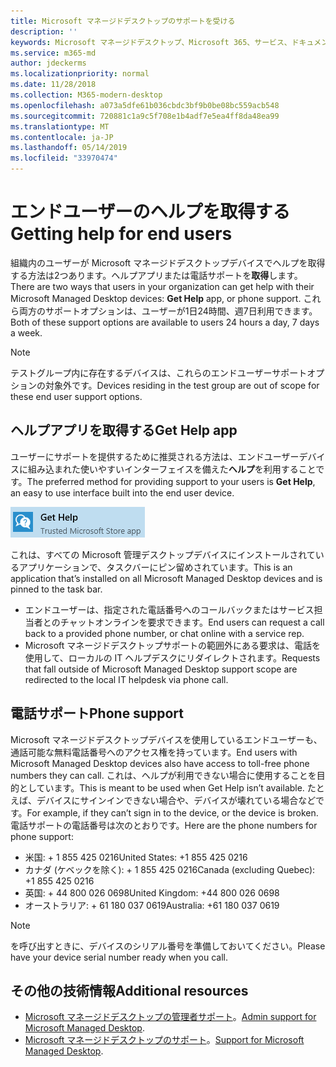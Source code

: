 ```yaml
---
title: Microsoft マネージドデスクトップのサポートを受ける
description: ''
keywords: Microsoft マネージドデスクトップ、Microsoft 365、サービス、ドキュメント
ms.service: m365-md
author: jdeckerms
ms.localizationpriority: normal
ms.date: 11/28/2018
ms.collection: M365-modern-desktop
ms.openlocfilehash: a073a5dfe61b036cbdc3bf9b0be08bc559acb548
ms.sourcegitcommit: 720881c1a9c5f708e1b4adf7e5ea4ff8da48ea99
ms.translationtype: MT
ms.contentlocale: ja-JP
ms.lasthandoff: 05/14/2019
ms.locfileid: "33970474"
---
```

# <a name="getting-help-for-end-users"></a><span data-ttu-id="43241-103">エンドユーザーのヘルプを取得する</span><span class="sxs-lookup"><span data-stu-id="43241-103">Getting help for end users</span></span>

<span data-ttu-id="43241-104">組織内のユーザーが Microsoft マネージドデスクトップデバイスでヘルプを取得する方法は2つあります。ヘルプアプリまたは電話サポートを**取得**します。</span><span class="sxs-lookup"><span data-stu-id="43241-104">There are two ways that users in your organization can get help with their Microsoft Managed Desktop devices: **Get Help** app, or phone support.</span></span> <span data-ttu-id="43241-105">これら両方のサポートオプションは、ユーザーが1日24時間、週7日利用できます。</span><span class="sxs-lookup"><span data-stu-id="43241-105">Both of these support options are available to users 24 hours a day, 7 days a week.</span></span> 
>[!NOTE]
><span data-ttu-id="43241-106">テストグループ内に存在するデバイスは、これらのエンドユーザーサポートオプションの対象外です。</span><span class="sxs-lookup"><span data-stu-id="43241-106">Devices residing in the test group are out of scope for these end user support options.</span></span> 

## <a name="get-help-app"></a><span data-ttu-id="43241-107">ヘルプアプリを取得する</span><span class="sxs-lookup"><span data-stu-id="43241-107">Get Help app</span></span>

<span data-ttu-id="43241-108">ユーザーにサポートを提供するために推奨される方法は、エンドユーザーデバイスに組み込まれた使いやすいインターフェイスを備えた**ヘルプ**を利用することです。</span><span class="sxs-lookup"><span data-stu-id="43241-108">The preferred method for providing support to your users is **Get Help**, an easy to use interface built into the end user device.</span></span>  

![ヘルプを表示する](images/get-help.png)

<span data-ttu-id="43241-110">これは、すべての Microsoft 管理デスクトップデバイスにインストールされているアプリケーションで、タスクバーにピン留めされています。</span><span class="sxs-lookup"><span data-stu-id="43241-110">This is an application that’s installed on all Microsoft Managed Desktop devices and is pinned to the task bar.</span></span> 

- <span data-ttu-id="43241-111">エンドユーザーは、指定された電話番号へのコールバックまたはサービス担当者とのチャットオンラインを要求できます。</span><span class="sxs-lookup"><span data-stu-id="43241-111">End users can request a call back to a provided phone number, or chat online with a service rep.</span></span>
- <span data-ttu-id="43241-112">Microsoft マネージドデスクトップサポートの範囲外にある要求は、電話を使用して、ローカルの IT ヘルプデスクにリダイレクトされます。</span><span class="sxs-lookup"><span data-stu-id="43241-112">Requests that fall outside of Microsoft Managed Desktop support scope are redirected to the local IT helpdesk via phone call.</span></span>  

## <a name="phone-support"></a><span data-ttu-id="43241-113">電話サポート</span><span class="sxs-lookup"><span data-stu-id="43241-113">Phone support</span></span>

<span data-ttu-id="43241-114">Microsoft マネージドデスクトップデバイスを使用しているエンドユーザーも、通話可能な無料電話番号へのアクセス権を持っています。</span><span class="sxs-lookup"><span data-stu-id="43241-114">End users with Microsoft Managed Desktop devices also have access to toll-free phone numbers they can call.</span></span> <span data-ttu-id="43241-115">これは、ヘルプが利用できない場合に使用することを目的としています。</span><span class="sxs-lookup"><span data-stu-id="43241-115">This is meant to be used when Get Help isn’t available.</span></span> <span data-ttu-id="43241-116">たとえば、デバイスにサインインできない場合や、デバイスが壊れている場合などです。</span><span class="sxs-lookup"><span data-stu-id="43241-116">For example, if they can’t sign in to the device, or the device is broken.</span></span> <span data-ttu-id="43241-117">電話サポートの電話番号は次のとおりです。</span><span class="sxs-lookup"><span data-stu-id="43241-117">Here are the phone numbers for phone support:</span></span>

- <span data-ttu-id="43241-118">米国: + 1 855 425 0216</span><span class="sxs-lookup"><span data-stu-id="43241-118">United States: +1 855 425 0216</span></span>
- <span data-ttu-id="43241-119">カナダ (ケベックを除く): + 1 855 425 0216</span><span class="sxs-lookup"><span data-stu-id="43241-119">Canada (excluding Quebec): +1 855 425 0216</span></span>
- <span data-ttu-id="43241-120">英国: + 44 800 026 0698</span><span class="sxs-lookup"><span data-stu-id="43241-120">United Kingdom: +44 800 026 0698</span></span>
- <span data-ttu-id="43241-121">オーストラリア: + 61 180 037 0619</span><span class="sxs-lookup"><span data-stu-id="43241-121">Australia: +61 180 037 0619</span></span>

>[!NOTE]
><span data-ttu-id="43241-122">を呼び出すときに、デバイスのシリアル番号を準備しておいてください。</span><span class="sxs-lookup"><span data-stu-id="43241-122">Please have your device serial number ready when you call.</span></span> 

## <a name="additional-resources"></a><span data-ttu-id="43241-123">その他の技術情報</span><span class="sxs-lookup"><span data-stu-id="43241-123">Additional resources</span></span>
- <span data-ttu-id="43241-124">[Microsoft マネージドデスクトップの管理者サポート](admin-support.md)。</span><span class="sxs-lookup"><span data-stu-id="43241-124">[Admin support for Microsoft Managed Desktop](admin-support.md).</span></span> 
- <span data-ttu-id="43241-125">[Microsoft マネージドデスクトップのサポート](../service-description/support.md)。</span><span class="sxs-lookup"><span data-stu-id="43241-125">[Support for Microsoft Managed Desktop](../service-description/support.md).</span></span>
